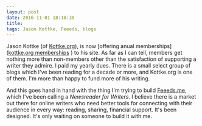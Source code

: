 ```yaml
---
layout: post
date: 2016-11-01 18:18:38
title: 
tags: Jason Kottke, Feeeds, blogs
---
```


Jason Kottke (of [Kottke.org](http://kottke.org/)), is now [offering anual memberships]([kottke.org memberships](http://kottke.org/16/11/kottkeorg-memberships) ) to his site. As far as I can tell, members get nothing more than non-members other than the satisfaction of supporting a writer they admire. I paid my yearly dues. There is a small select group of blogs which I've been reading for a decade or more, and Kottke.org is one of them. I'm more than happy to fund more of his writing.

And this goes hand in hand with the thing I'm trying to build [Feeeds.me](http://feeeds.me), which I've been calling a *Newsreader for Writers*. I believe there is a market out there for online writers who need better tools for connecting with their audience in every way: reading, sharing, financial support. It's been designed. It's only waiting on someone to build it with me.